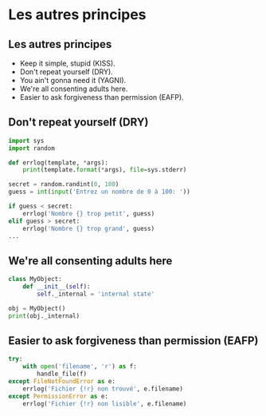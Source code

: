 # Les autres principes

## Les autres principes

* Keep it simple, stupid (KISS).
* Don't repeat yourself (DRY).
* You ain't gonna need it (YAGNI).
* We're all consenting adults here.
* Easier to ask forgiveness than permission (EAFP).

## Don't repeat yourself (DRY)

```python
import sys
import random

def errlog(template, *args):
    print(template.format(*args), file=sys.stderr)

secret = random.randint(0, 100)
guess = int(input('Entrez un nombre de 0 à 100: '))

if guess < secret:
    errlog('Nombre {} trop petit', guess)
elif guess > secret:
    errlog('Nombre {} trop grand', guess)
...
```

## We're all consenting adults here

```python
class MyObject:
    def __init__(self):
        self._internal = 'internal state'

obj = MyObject()
print(obj._internal)
```

## Easier to ask forgiveness than permission (EAFP)

```python
try:
    with open('filename', 'r') as f:
        handle_file(f)
except FileNotFoundError as e:
    errlog('Fichier {!r} non trouvé', e.filename)
except PermissionError as e:
    errlog('Fichier {!r} non lisible', e.filename)
```
